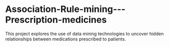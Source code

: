 # Association-Rule-mining---Prescription-medicines
This project explores the use of data mining technologies to uncover hidden relationships between medications prescribed to patients. 
